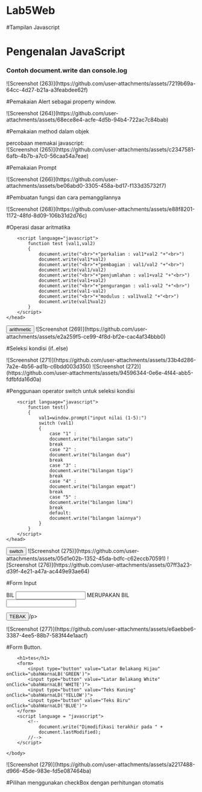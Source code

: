 # Lab5Web
#Tampilan Javascript
<!DOCTYPE html>
<html lang="en">
<head>
<title>Mengenal JavaScript</title>
</head>
<body>
<h1>Pengenalan JavaScript</h1>
<h3>Contoh document.write dan console.log</h3>
<script>
document.write("Hello World");
console.log("Hello World");
</script>
</body>
</html>
![Screenshot (263)](https://github.com/user-attachments/assets/7219b69a-64cc-4d27-b21a-a3feabdee62f)

#Pemakaian Alert sebagai property window.
<html>
<head>
<title>alert box</title>
</head>
<body>
<script languange = "javascript">
<!--
    window.alert("ini merupakan pesan untuk anda");
//-->
    //-->
</script>
</body>
</html>
![Screenshot (264)](https://github.com/user-attachments/assets/68ece8e4-acfe-4d5b-94b4-722ac7c84bab)

#Pemakaian method dalam objek
<html>
    <head>
        <title>skrip javascript</title>
    </head>
    <body>
        percobaan memakai javascript:<br>
        <script language = "javascript">
            <!--
                document.write("selamat mencoba javascript")
                document.write("semoga sukses!");
            //-->
        </script>
    </body>
</html>
![Screenshot (265)](https://github.com/user-attachments/assets/c2347581-6afb-4b7b-a7c0-56caa54a7eae)

#Pemakaian Prompt
<html>
    <head>
        <title>pemasukan data</title>
    </head>
    <body>
        <script language = "javascript">
            <!--
                var nama = prompt("siapa nama anda?","masukkan nama anda");
                document.write("hai, " + nama);
            -->
        </script>
    </body>
</html>
![Screenshot (266)](https://github.com/user-attachments/assets/be06abd0-3305-458a-bd17-f133d35732f7)

#Pembuatan fungsi dan cara pemanggilannya
</html>
<html>
    <head>
        <title>contoh program javascipt</title>
        <script language="javascript">
            function pesan(){
                alert ("memanggil javascipt lewat body onload")
            }
        </script>
    </head>
    <body onload=pesan()>
    </body>
</html>
![Screenshot (268)](https://github.com/user-attachments/assets/e88f8201-1172-48fd-8d09-106b31d2d76c)

#Operasi dasar aritmatika
<html>
    <head>
        <title>contoh program javascript</title>

        <script language="javascript">
            function test (val1,val2)
            {
                document.write("<br>"+"perkalian : val1*val2 "+"<br>")
                document.write(val1*val2)
                document.write("<br>"+"pembagian : val1/val2 "+"<br>")
                document.write(val1/val2)
                document.write("<br>"+"penjumlahan : val1+val2 "+"<br>")
                document.write(val1+val2)
                document.write("<br>"+"pengurangan : val1-val2 "+"<br>")
                document.write(val1-val2)
                document.write("<br>"+"modulus : val1%val2 "+"<br>")
                document.write(val1%val2)
            }
        </script>
    </head>
<body>
<input type="button" name="button1" value="arithmetic"onclick=test(9,4)>
</body>
</html>
![Screenshot (269)](https://github.com/user-attachments/assets/e2a259f5-ce99-4f8d-bf2e-cac4af34bbb0)

#Seleksi kondisi (if..else)
<html>
    <head>
        <title>contoh if-else</title>
    </head>
    <body>
        <script language = "javascript">
            <!--
                var nilai = prompt("nilai (0-100): ", 0);
                var hasil = "";
                if (nilai>= 60)
                hasil = "lulus";
                else
                hasil = "tidak lulus";
                document.write("hasil: " + hasil);
            //-->
        </script>
    </body>
</html>
![Screenshot (271)](https://github.com/user-attachments/assets/33b4d286-7a2e-4b56-ad1b-c6bdd003d350)
![Screenshot (272)](https://github.com/user-attachments/assets/94596344-0e6e-4f44-abb5-fdfbfda16d0a)

#Penggunaan operator switch untuk seleksi kondisi
<html>
    <head>
        <title>contoh program javascript</title>

        <script language="javascript">
            function test()
            {
                val1=window.prompt("input nilai (1-5):")
                switch (val1)
                {
                    case "1" :
                    document.write("bilangan satu")
                    break
                    case "2" :
                    document.write("bilangan dua")
                    break
                    case "3" :
                    document.write("bilangan tiga")
                    break
                    case "4" :
                    document.write("bilangan empat")
                    break
                    case "5" :
                    document.write("bilangan lima")
                    break
                    default:
                    document.write("bilangan lainnya")
                }
            }
        </script>
    </head>
<body>
<input type="button" name="button1" value="switch" onclick=test()>
</body>
</html>
![Screenshot (275)](https://github.com/user-attachments/assets/05d1e02b-1352-45da-bdfc-c62eccb70591)
![Screenshot (276)](https://github.com/user-attachments/assets/07ff3a23-d39f-4e21-a47a-ac449e93ae64)

#Form Input
<html>
    <head>
        <script language="javascript">
            function test() {
                var val1=document.kirim.TI.value
                if (val1%2==0)
                document.kirim.T2.value="bilangan genap"
                else
                document.kirim.T2.value="bilangan ganjil"
            }
        </script>
    </head>
    <body>
        <form method="POST" name="kirim">
            <p>BIL <input type="text" name="TI" size="20">
                MERUPAKAN BIL <input type="text" name="T1" size="20">
                <p><input type="button" value="TEBAK" name="B1" onclick=test()<>/p>
        </form>
    </body>
</html>
![Screenshot (277)](https://github.com/user-attachments/assets/e6aebbe6-3387-4ee5-88b7-583f44e1aacf)

#Form Button.
<html>
    <head>
        <title>objek document</title>
    </head>
    <body>
        <script language = "javascript">
            <!--
                function ubahWarnaLB(warna) {
                    document.bgColor = warna;
                }
                function ubahWarnaLD(warna) {
                    document.fgColor = warna;
                }
            //-->
        </script>

        <h1>tes</h1>
        <form>
            <input type="button" value="Latar Belakang Hijau" onClick="ubahWarnaLB('GREEN')">
            <input type="button" value="Latar Belakang White" onClick="ubahWarnaLB('WHITE')">
            <input type="button" value="Teks Kuning" onClick="ubahWarnaLD('YELLOW')">
            <input type="button" value="Teks Biru" onClick="ubahWarnaLD('BLUE')">
        </form>
        <script language = "javascript">
            <!--
                document.write("Dimodifikasi terakhir pada " +
                document.lastModified);
            //-->
        </script>

    </body>
</html>
![Screenshot (279)](https://github.com/user-attachments/assets/a2217488-d966-45de-983e-fd5e087464ba)

#Pilihan menggunakan checkBox dengan perhitungan otomatis
<!--
    File: daftar_menu.html
//-->
<html>
    <head>
        <title>Daftar Menu</title>
        <script>
            function hitung(ele) {
                var total = document.getElementById('total').value;
                total = (total ? parseInt(total) : 0);
                var harga = 0;

                if (ele.checked) {
                    harga=  ele.value;
                    total += parseInt(harga);
                } else {
                    harga = ele.value;
                    if (total > 0)
                    total = parseInt(harga);
                }
                document.getElementById('total').value = total;
            }
        </script>
    </head>
    <body>
        <h1>Daftar Menu Makanan</h1>
        <label><input type="checkbox" value="5000" id="menu1" onClick="hitung(this);" /> Ayam Goreng Rp. 5.000</label><br />
        <label><input type="checkbox" value="500" id="menu2" onClick="hitung(this);" /> Tempe Goreng Rp. 500</label><br />
        <label><input type="checkbox" value="2.500" id="menu3" onClick="hitung(this);" /> Telur Dadar Rp. 2.500</label><hr />
        <strong>Total Bayar: Rp. <input id="total" type="text" /><strong>
    </body>
</html>
![Screenshot (280)](https://github.com/user-attachments/assets/8211d60f-9331-4694-a6e7-685956c60e78)

Pertanyaan dan Tugas
1. Buat script untuk melakukan validasi pada isian form.
<!DOCTYPE html>
<html>
<head>
    <title>Form Validation</title>
    <script>
        function validateForm() {
            let name = document.forms["myForm"]["name"].value;
            let email = document.forms["myForm"]["email"].value;
            let password = document.forms["myForm"]["password"].value;
            let message = document.getElementById("message");

            message.innerHTML = "";

            if (name === "") {
                message.innerHTML += "Nama harus diisi.<br>";
                return false;
            }

            let emailPattern = /^[^ ]+@[^ ]+\.[a-z]{2,3}$/;
            if (!email.match(emailPattern)) {
                message.innerHTML += "Masukkan email yang valid.<br>";
                return false;
            }

            if (password.length < 8) {
                message.innerHTML += "Kata sandi minimal 8 karakter.<br>";
                return false;
            }
            
            alert("Formulir berhasil dikirim!");
            return true;
        }
    </script>
</head>
<body>
    <h2>Form Validation</h2>
    <form name="myForm" onsubmit="return validateForm()">
        Nama: <input type="text" name="name"><br><br>
        Email: <input type="text" name="email"><br><br>
        Kata Sandi: <input type="password" name="password"><br><br>
        <input type="submit" value="Submit">
    </form>
    <p id="message" style="color:red;"></p>
</body>
</html>
![Screenshot (281)](https://github.com/user-attachments/assets/8940fd0a-ef3a-45fa-a7a6-15986e6d2cba)














